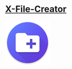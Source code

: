 # <a href="https://github.com/JuniorXR/xNote/releases/download/android-applicatipn/X-File-Creator.apk">X-File-Creator</a>
 <a align="center" href="https://github.com/JuniorXR/xNote/releases/download/android-applicatipn/X-File-Creator.apk"><img src="https://github.com/JuniorXR/xNote/blob/main/app/src/main/res/mipmap-xxhdpi/ic_new_final.png"/>
</a>
